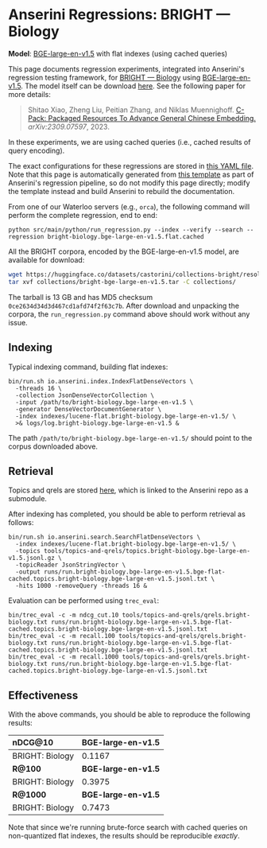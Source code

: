 # Anserini Regressions: BRIGHT &mdash; Biology

**Model**: [BGE-large-en-v1.5](https://huggingface.co/BAAI/bge-large-en-v1.5) with flat indexes (using cached queries)

This page documents regression experiments, integrated into Anserini's regression testing framework, for [BRIGHT &mdash; Biology](https://brightbenchmark.github.io/) using [BGE-large-en-v1.5](https://huggingface.co/BAAI/bge-large-en-v1.5).
The model itself can be download [here](https://huggingface.co/BAAI/bge-large-en-v1.5).
See the following paper for more details:

> Shitao Xiao, Zheng Liu, Peitian Zhang, and Niklas Muennighoff. [C-Pack: Packaged Resources To Advance General Chinese Embedding.](https://arxiv.org/abs/2309.07597) _arXiv:2309.07597_, 2023.

In these experiments, we are using cached queries (i.e., cached results of query encoding).

The exact configurations for these regressions are stored in [this YAML file](../../src/main/resources/regression/bright-biology.bge-large-en-v1.5.flat.cached.yaml).
Note that this page is automatically generated from [this template](../../src/main/resources/docgen/templates/bright-biology.bge-large-en-v1.5.flat.cached.template) as part of Anserini's regression pipeline, so do not modify this page directly; modify the template instead and build Anserini to rebuild the documentation.

From one of our Waterloo servers (e.g., `orca`), the following command will perform the complete regression, end to end:

```
python src/main/python/run_regression.py --index --verify --search --regression bright-biology.bge-large-en-v1.5.flat.cached
```

All the BRIGHT corpora, encoded by the BGE-large-en-v1.5 model, are available for download:

```bash
wget https://huggingface.co/datasets/castorini/collections-bright/resolve/main/bright-bge-large-en-v1.5.tar -P collections/
tar xvf collections/bright-bge-large-en-v1.5.tar -C collections/
```

The tarball is 13 GB and has MD5 checksum `0ce2634d34d3d467cd1afd74f2f63c7b`.
After download and unpacking the corpora, the `run_regression.py` command above should work without any issue.

## Indexing

Typical indexing command, building flat indexes:

```
bin/run.sh io.anserini.index.IndexFlatDenseVectors \
  -threads 16 \
  -collection JsonDenseVectorCollection \
  -input /path/to/bright-biology.bge-large-en-v1.5 \
  -generator DenseVectorDocumentGenerator \
  -index indexes/lucene-flat.bright-biology.bge-large-en-v1.5/ \
  >& logs/log.bright-biology.bge-large-en-v1.5 &
```

The path `/path/to/bright-biology.bge-large-en-v1.5/` should point to the corpus downloaded above.

## Retrieval

Topics and qrels are stored [here](https://github.com/castorini/anserini-tools/tree/master/topics-and-qrels), which is linked to the Anserini repo as a submodule.

After indexing has completed, you should be able to perform retrieval as follows:

```
bin/run.sh io.anserini.search.SearchFlatDenseVectors \
  -index indexes/lucene-flat.bright-biology.bge-large-en-v1.5/ \
  -topics tools/topics-and-qrels/topics.bright-biology.bge-large-en-v1.5.jsonl.gz \
  -topicReader JsonStringVector \
  -output runs/run.bright-biology.bge-large-en-v1.5.bge-flat-cached.topics.bright-biology.bge-large-en-v1.5.jsonl.txt \
  -hits 1000 -removeQuery -threads 16 &
```

Evaluation can be performed using `trec_eval`:

```
bin/trec_eval -c -m ndcg_cut.10 tools/topics-and-qrels/qrels.bright-biology.txt runs/run.bright-biology.bge-large-en-v1.5.bge-flat-cached.topics.bright-biology.bge-large-en-v1.5.jsonl.txt
bin/trec_eval -c -m recall.100 tools/topics-and-qrels/qrels.bright-biology.txt runs/run.bright-biology.bge-large-en-v1.5.bge-flat-cached.topics.bright-biology.bge-large-en-v1.5.jsonl.txt
bin/trec_eval -c -m recall.1000 tools/topics-and-qrels/qrels.bright-biology.txt runs/run.bright-biology.bge-large-en-v1.5.bge-flat-cached.topics.bright-biology.bge-large-en-v1.5.jsonl.txt
```

## Effectiveness

With the above commands, you should be able to reproduce the following results:

| **nDCG@10**                                                                                                  | **BGE-large-en-v1.5**|
|:-------------------------------------------------------------------------------------------------------------|-----------|
| BRIGHT: Biology                                                                                              | 0.1167    |
| **R@100**                                                                                                    | **BGE-large-en-v1.5**|
| BRIGHT: Biology                                                                                              | 0.3975    |
| **R@1000**                                                                                                   | **BGE-large-en-v1.5**|
| BRIGHT: Biology                                                                                              | 0.7473    |

Note that since we're running brute-force search with cached queries on non-quantized flat indexes, the results should be reproducible _exactly_.
